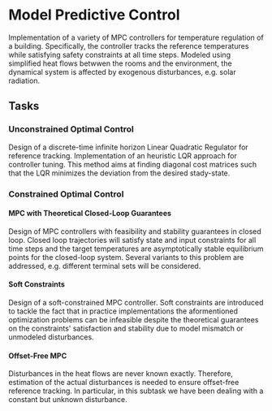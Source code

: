 # Model Predictive Control
Implementation of a variety of MPC controllers for temperature regulation of a building. Specifically, the controller tracks the reference temperatures while satisfying safety constraints at all time steps. Modeled using simplified heat flows betwwen the rooms and the environment, the dynamical system is affected by exogenous disturbances, e.g. solar radiation.
## Tasks

### Unconstrained Optimal Control
Design of a discrete-time infinite horizon Linear Quadratic Regulator for reference tracking.
Implementation of an heuristic LQR approach for controller tuning. This method aims at finding diagonal cost matrices such that the LQR minimizes the deviation from the desired stady-state.
### Constrained Optimal Control
#### MPC with Theoretical Closed-Loop Guarantees
Design of MPC controllers with feasibility and stability guarantees in closed loop. Closed loop trajectories will satisfy state and input constraints for all time steps and the target temperatures are asymptotically stable equilibrium points for the closed-loop system. Several variants to this problem are addressed, e.g. different terminal sets will be considered.
#### Soft Constraints
Design of a soft-constrained MPC controller.
Soft constraints are introduced to tackle the fact that in practice implementations the aformentioned optimization problems can be infeasible despite the theoretical guarantees on the constraints' satisfaction and stability due to model mismatch or unmodeled disturbances.
#### Offset-Free MPC
Disturbances in the heat flows are never known exactly. Therefore, estimation of the actual disturbances is needed to ensure offset-free reference tracking. In particular, in this subtask we have been dealing with a constant but unknown disturbance.

